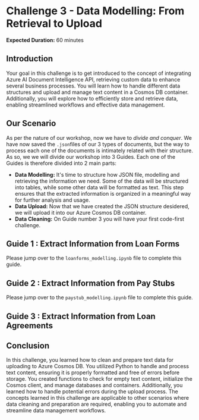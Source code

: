 # Challenge 3 - Data Modelling: From Retrieval to Upload

**Expected Duration:** 60 minutes

## Introduction
Your goal in this challenge is to get introduced to the concept of integrating Azure AI Document Intelligence API, retrieving custom data to enhance several business processes. 
You will learn how to handle different data structures and upload and manage text content in a Cosmos DB container. 
Additionally, you will explore how to efficiently store and retrieve data, enabling streamlined workflows and effective data management.

## Our Scenario

As per the nature of our workshop, now we have to *divide and conquer*. We have now saved the `.json`files of our 3 types of documents, but the way to process each one of the documents is intimately related with their structure. As so, we
we will divide our workshop into 3 Guides. Each one of the Guides is therefore divided into 2 main parts:
- **Data Modelling:** It's time to structure how JSON file, modelling and retrieving the information we need. Some of the data will be structured into tables, while some other data will be formatted as text. This step ensures that the extracted information is organized in a meaningful way for further analysis and usage.
- **Data Upload:** Now that we have created the JSON structure desidered, we  will upload it into our Azure Cosmos DB container.
- **Data Cleaning:** On Guide number 3 you will have your first code-first challenge.

## Guide 1 : Extract Information from Loan Forms

Please jump over to the `loanforms_modelling.ipynb` file to complete this guide.

## Guide 2 : Extract Information from Pay Stubs 

Please jump over to the `paystub_modelling.ipynb` file to complete this guide.

## Guide 3 : Extract Information from Loan Agreements



## Conclusion
In this challenge, you learned how to clean and prepare text data for uploading to Azure Cosmos DB. You utilized Python to handle and process text content, ensuring it is properly formatted and free of errors before storage. You created functions to check for empty text content, initialize the Cosmos client, and manage databases and containers. Additionally, you learned how to handle potential errors during the upload process. The concepts learned in this challenge are applicable to other scenarios where data cleaning and preparation are required, enabling you to automate and streamline data management workflows.
